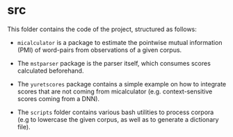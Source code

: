# src

This folder contains the code of the project, structured as follows:

+ `micalculator` is a package to estimate the pointwise mutual information (PMI) of word-pairs from observations 
of a given corpus.

+ The `mstparser` package is the parser itself, which consumes scores calculated beforehand.

+ The `yuretscores` package contains a simple example on how to integrate scores that are not coming from
micalculator (e.g. context-sensitive scores coming from a DNN).

+ The `scripts` folder contains various bash utilities to process corpora (e.g to lowercase the given corpus, as well as
 to generate a dictionary file).
 

